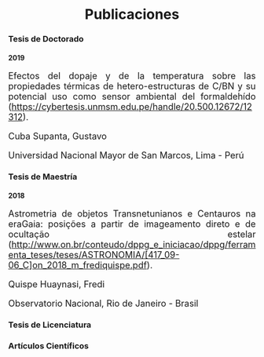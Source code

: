 ---
---

<center><h1>Publicaciones</h1></center>

<h3>Tesis de Doctorado</h3>
<h4>2019</h4>
<p style='text-align: justify; font-size:18px;'> Efectos del dopaje y de la temperatura sobre las propiedades térmicas de hetero-estructuras de C/BN y su potencial uso como sensor ambiental del formaldehído (<a href="https://cybertesis.unmsm.edu.pe/handle/20.500.12672/12312">https://cybertesis.unmsm.edu.pe/handle/20.500.12672/12312</a>).</p>
<p style='text-align: justify; font-size:18px;'>Cuba Supanta, Gustavo</p>
<p style='text-align: justify; font-size:18px;'>Universidad Nacional Mayor de San Marcos, Lima - Perú</p>


<h3>Tesis de Maestría</h3> 
<h4>2018</h4>
<p style='text-align: justify; font-size:18px;'> Astrometria de objetos Transnetunianos e Centauros na eraGaia: posições a partir de imageamento direto e de ocultação estelar (<a href="http://www.on.br/conteudo/dppg_e_iniciacao/dppg/ferramenta_teses/teses/ASTRONOMIA/[417_09-06_C]on_2018_m_frediquispe.pdf">http://www.on.br/conteudo/dppg_e_iniciacao/dppg/ferramenta_teses/teses/ASTRONOMIA/[417_09-06_C]on_2018_m_frediquispe.pdf</a>).</p>
<p style='text-align: justify; font-size:18px;'>Quispe Huaynasi, Fredi</p>
<p style='text-align: justify; font-size:18px;'>Observatorio Nacional, Rio de Janeiro - Brasil</p>

<h3>Tesis de Licenciatura</h3>
<h3>Artículos Científicos</h3>

